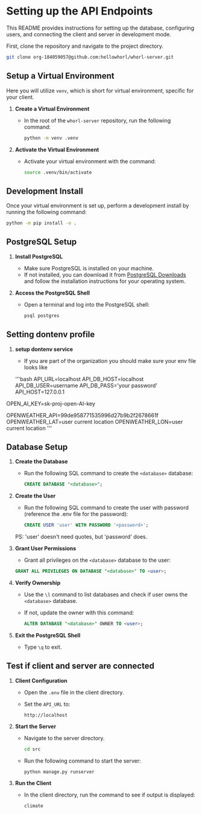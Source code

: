 # Setting up the API Endpoints

This README provides instructions for setting up the database, configuring users, and connecting the client and server in development mode.

First, clone the repository and navigate to the project directory.

```bash
git clone org-184059057@github.com:hellowhorl/whorl-server.git
```

## Setup a Virtual Environment

Here you will utilize `venv`, which is short for virtual environment, specific for your client.

1. **Create a Virtual Environment**  
    - In the root of the `whorl-server` repository, run the following command:

      ```bash
      python -m venv .venv
      ```

2. **Activate the Virtual Environment**  
    - Activate your virtual environment with the command:

      ```bash
      source .venv/bin/activate
      ```

## Development Install

Once your virtual environment is set up, perform a development install by running the following command:

```bash
python -m pip install -e .
```

## PostgreSQL Setup

1. **Install PostgreSQL**  
   - Make sure PostgreSQL is installed on your machine.  
   - If not installed, you can download it from [PostgreSQL Downloads](https://www.postgresql.org/download/) and follow the installation instructions for your operating system.

2. **Access the PostgreSQL Shell**  
   - Open a terminal and log into the PostgreSQL shell:  

     ```bash
     psql postgres
     ```

## Setting dontenv profile 

1. **setup dontenv service**

   - If you are part of the organization you should make sure your env file looks like 

   '''bash 
   API_URL=localhost
API_DB_HOST=localhost
API_DB_USER=username
API_DB_PASS='your password'
API_HOST=127.0.0.1

OPEN_AI_KEY=sk-proj-open-AI-key<Your-Key>

OPENWEATHER_API=99de958771535996d27b9b2f2678661f
OPENWEATHER_LAT=user current location 
OPENWEATHER_LON=user current location
'''
## Database Setup

1. **Create the Database**  
   - Run the following SQL command to create the `<database>` database:

     ```sql
     CREATE DATABASE "<database>";
     ```

2. **Create the User**
    - Run the following SQL command to create the user with password (reference the .env file for the password):

        ```sql
        CREATE USER 'user' WITH PASSWORD '<password>';
        ```

    PS: 'user' doesn't need quotes, but 'password' does.

3. **Grant User Permissions**  
   - Grant all privileges on the `<database>` database to the user:  

    ```sql
    GRANT ALL PRIVILEGES ON DATABASE "<database>" TO <user>;
    ```

4. **Verify Ownership**  
   - Use the `\l` command to list databases and check if user owns the `<database>` database.  
   - If not, update the owner with this command:

     ```sql
     ALTER DATABASE "<database>" OWNER TO <user>;
     ```

5. **Exit the PostgreSQL Shell**  
   - Type `\q` to exit.

## Test if client and server are connected

1. **Client Configuration**  
   - Open the `.env` file in the client directory.  
   - Set the `API_URL` to:  

     ```plaintext
     http://localhost
     ```

2. **Start the Server**  
   - Navigate to the server directory.

     ```bash
     cd src
     ```

   - Run the following command to start the server:

     ```bash
     python manage.py runserver
     ```

3. **Run the Client**  
   - In the client directory, run the command to see if output is displayed:

     ```bash
     climate
     ```
